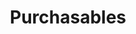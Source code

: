 ---
subTitle: "SERVICE / PRODUCT ADVERTISING" 
title: "Purchasables"
tags: portfolio
order: 4
img: "/assets/images/projects/advertising-thumb.jpg"
linkText: "Take a look at the samples"
cases:
  - header: "Bought Media Platfrom Advertising for OP Mortgages"
    description: |
        Various display advertising and social media advertising campaigns of OP Financial Group have combined the efficiency of media-buying and content deployment platforms, established online advertising networks of domestic media houses and visceral content production to maximize reach and customer engagement. Creatively, the campaigns have been collaboration driven launches, that have associated advertising agencies and production companies with in-house design department. Optimization has naturally played a significant role within the progress as well as within the success of each campaign. By maintaining an omnichannel presence and continuously optimizing the content, the campaigns have not only achieved but also exceeded targeted objectives.<br>
        <br>
        <strong>Content Producers</strong>: Hanna-Mari Kärri, Marianna Nolvi & Marika Pitkänen<br>
        <strong>Digital Marketing Specialist</strong>: Liisa Tammivuori<br>
        <strong>Client</strong>: OP Financial Group
    images:
      - "/assets/images/projects/shells/300x600-asuntolaina/index.html"
      - "/assets/images/projects/shells/300x600-opintolaina/index.html"
      - "/assets/images/projects/shells/468x400-asuntolaina/index.html"
      - "/assets/images/projects/shells/468x400-opintolaina/index.html"
      - "/assets/images/projects/shells/980x400-asuntolaina/index.html"
      - "/assets/images/projects/shells/980x400-opintolaina/index.html"
      - "/assets/images/projects/mp4/vertical/mokkilaina-IGS-1080x1920-8s-A.mp4"
      - "/assets/images/projects/mp4/vertical/mokkilaina-IGS-1080x1920-8s-B.mp4"
      - "/assets/images/projects/mp4/vertical/sina-teet-kodin-1080x1920-7s-A.mp4"
      - "/assets/images/projects/mp4/vertical/sina-teet-kodin-1080x1920-7s-B.mp4"
      
  - header: "Monthly Beverage - Floating cross-category trojan"
    description: |
        The monthly brewery product in HOK-Elanto's restaurant division served a dual purpose: as an affordable starter option and, depending on the item, as a somewhat more exotic cultural phenomenon in the world of beverages. Generally, the selection favored specialty products from well-known brands due to their steady and reliable availability in larger volumes. Additionally, the concept provided breweries with an opportunity to experiment with advertising targeted specifically at restaurant clientele, alongside their broader brand strategy initiatives.<br>
        <br>
        <strong>Copywriters</strong>: Jan-Erik Ehrström, Katri Karsi, Saara Kullström-Koljonen & Arja Luopa<br>
        <strong>Clients</strong>: HOK-Elanto Restaurants in cooperation with Hartwall Oy, Oy Sinebrychoff Ab, and Nokian Panimo Oy.
    images:
      - "/assets/images/projects/web/keisari-lager-1920x1080.jpg"
      - "/assets/images/projects/poster/coke.jpg"
      - "/assets/images/projects/poster/garage-hard-tea.jpg"
      - "/assets/images/projects/poster/gin-lemon.jpg"
      - "/assets/images/projects/poster/golden-cap-jug.jpg"
      - "/assets/images/projects/poster/somersby.jpg"
      - "/assets/images/projects/poster/tuborg-green.jpg"
      - "/assets/images/projects/poster/novelle.jpg"

  - header: "Champagne Nicolas Feuillatte Piccolo"
    description: |
        Champagne Nicolas Feuillatte, established in 1976 by Nicolas Feuillatte after inheriting a vineyard near Reims, has grown to become one of the leading Champagne brands in the world by propelling itself to the forefront of the industry and making it the number one selling Champagne in France and third worldwide. Being a premium within it's own class the brand was promoted by utilizing the large screen corner wall and subway escalator lobby of Sokos Helsinki.<br>
        <br>
        <strong>Art Director</strong>: Kaisa Bergman<br>
        <strong>Copywriter</strong>: Arja Luopa<br>
        <strong>Clients</strong>: HOK-Elanto Restaurants in cooperation with Norex Selected Brands Oy and Center-Inn Restaurants
    images:
      - "https://www.youtube.com/embed/RR8lhPioCSs?si=5Xd6UNjupDobWXYy&modestbranding=1&rel=0"
      - "https://www.youtube.com/embed/yDcS2ZcFDrY?si=RQlnb7nqoC0P-Oh6&modestbranding=1&rel=0"
      - "https://www.youtube.com/embed/fQdEj-6EdfE?si=hXyVULOlEN4wQ6tv&modestbranding=1&rel=0"
---